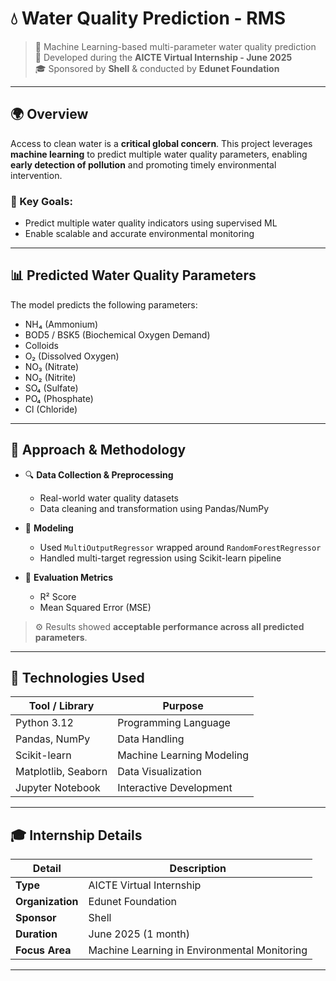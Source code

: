 # 💧 Water Quality Prediction - RMS

> 🧠 Machine Learning-based multi-parameter water quality prediction  
> 📅 Developed during the **AICTE Virtual Internship - June 2025**  
> 🎓 Sponsored by **Shell** & conducted by **Edunet Foundation**

---

## 🌍 Overview

Access to clean water is a **critical global concern**. This project leverages **machine learning** to predict multiple water quality parameters, enabling **early detection of pollution** and promoting timely environmental intervention.

### 📌 Key Goals:
- Predict multiple water quality indicators using supervised ML
- Enable scalable and accurate environmental monitoring

---

## 📊 Predicted Water Quality Parameters

The model predicts the following parameters:

- NH₄ (Ammonium)
- BOD5 / BSK5 (Biochemical Oxygen Demand)
- Colloids
- O₂ (Dissolved Oxygen)
- NO₃ (Nitrate)
- NO₂ (Nitrite)
- SO₄ (Sulfate)
- PO₄ (Phosphate)
- Cl (Chloride)

---

## 🧪 Approach & Methodology

- 🔍 **Data Collection & Preprocessing**
  - Real-world water quality datasets
  - Data cleaning and transformation using Pandas/NumPy

- 🧠 **Modeling**
  - Used `MultiOutputRegressor` wrapped around `RandomForestRegressor`
  - Handled multi-target regression using Scikit-learn pipeline

- 📏 **Evaluation Metrics**
  - R² Score
  - Mean Squared Error (MSE)

> ⚙️ Results showed **acceptable performance across all predicted parameters**.

---

## 🧰 Technologies Used

| Tool / Library     | Purpose                        |
|--------------------|--------------------------------|
| Python 3.12        | Programming Language           |
| Pandas, NumPy      | Data Handling                  |
| Scikit-learn       | Machine Learning Modeling      |
| Matplotlib, Seaborn| Data Visualization             |
| Jupyter Notebook   | Interactive Development        |

---

## 🎓 Internship Details

| Detail            | Description                             |
|------------------|-----------------------------------------|
| **Type**         | AICTE Virtual Internship                |
| **Organization** | Edunet Foundation                      |
| **Sponsor**      | Shell                                   |
| **Duration**     | June 2025 (1 month)                    |
| **Focus Area**   | Machine Learning in Environmental Monitoring |

---


